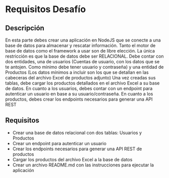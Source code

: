 # Requisitos Desafío

## Descripción
En esta parte debes crear una aplicación en NodeJS que se conecte a una
base de datos para almacenar y rescatar información. Tanto el motor de base de datos como el
framework a usar son de libre elección. La única restricción es que la base de datos debe ser
RELACIONAL.
Debe contar con dos entidades, una de usuarios (Cuentas de usuario, con los datos que se te antojen.
Como mínimo debe tener usuario y contraseña) y una entidad de Productos (Los datos mínimos a
incluir son los que se detallan en las cabeceras del archivo Excel de productos adjunto)
Una vez creadas sus tablas, debe cargar los productos detallados en el archivo Excel a su base de
datos.
En cuanto a los usuarios, debes contar con un endpoint para autenticar un usuario en base a su
usuario/contraseña.
En cuanto a los productos, debes crear los endpoints necesarios para generar una API REST

## Requisitos
- Crear una base de datos relacional con dos tablas: Usuarios y Productos
- Crear un endpoint para autenticar un usuario
- Crear los endpoints necesarios para generar una API REST de productos
- Cargar los productos del archivo Excel a la base de datos
- Crear un archivo README.md con las instrucciones para ejecutar la aplicación

